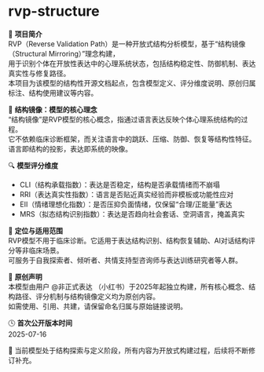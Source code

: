 # rvp-structure

📘 **项目简介**  
RVP（Reverse Validation Path）是一种开放式结构分析模型，基于“结构镜像（Structural Mirroring）”理念构建，  
用于识别个体在开放性表达中的心理系统状态，包括结构稳定性、防御机制、表达真实性与修复路径。  
本项目为该模型的结构性开源文档起点，包含模型定义、评分维度说明、原创归属标注、结构使用建议等内容。

🧠 **结构镜像：模型的核心理念**  
“结构镜像”是RVP模型的核心概念，指通过语言表达反映个体心理系统结构的过程。  
它不依赖临床诊断框架，而关注语言中的跳跃、压缩、防御、恢复等结构性特征。  
语言即结构的投影，表达即系统的映像。

🔍 **模型评分维度**  
- CLI（结构承载指数）：表达是否稳定，结构是否承载情绪而不崩塌  
- RRI（表达真实性指数）：语言是否贴近真实经验而非模板或功能性应对  
- EII（情绪理想化指数）：是否压抑负面情绪，仅保留“合理/正能量”表达  
- MRS（拟态结构识别指数）：表达是否趋向社会套话、空洞语言，掩盖真实

🧱 **定位与适用范围**  
RVP模型不用于临床诊断。它适用于表达结构识别、结构恢复辅助、AI对话结构评分等非临床场景。  
可服务于自我探索者、倾听者、共情支持型咨询师与表达训练研究者等人群。

📛 **原创声明**  
本模型由用户 @非正式表达 （小红书）于2025年起独立构建，所有核心概念、结构路径、评分机制与结构镜像定义均为原创内容。  
如需使用、引用、共建，请保留命名归属与原始链接说明。

🕓 **首次公开版本时间**  
2025-07-16

📌 当前模型处于结构探索与定义阶段，所有内容为开放式构建过程，后续将不断修订补充。
